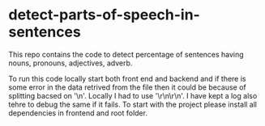 # detect-parts-of-speech-in-sentences
This repo contains the code to detect percentage of sentences having nouns, pronouns, adjectives, adverb.

To run this code locally start both front end and backend and if there is some error in the data retrived from the file then it could be because of splitting bacsed on '\n'. Locally I had to use '\r\n\r\n'. I have kept a log also tehre to debug the same if it fails.
To start with the project please install all dependencies in frontend and root folder.
